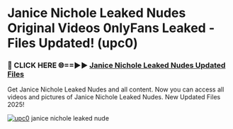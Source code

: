 # Janice Nichole Leaked Nudes Original Videos 0nlyFans Leaked - Files Updated! (upc0)

<h3>🔴 CLICK HERE 🌐==►► <a href="https://tinyurl.com/52m3yx9h" rel="nofollow">Janice Nichole Leaked Nudes Updated Files</a></h3>

Get Janice Nichole Leaked Nudes and all content. Now you can access all videos and pictures of Janice Nichole Leaked Nudes. New Updated Files 2025!

[![upc0](https://i.imgur.com/TnHtlc8.gif)](https://tinyurl.com/52m3yx9h)
janice nichole leaked nude